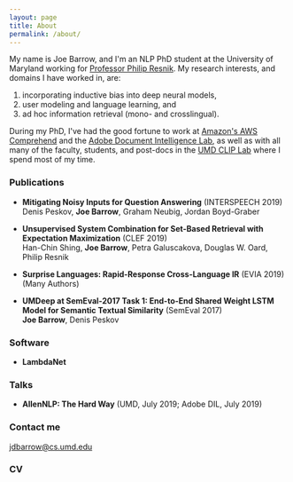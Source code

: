 ```yaml
---
layout: page
title: About
permalink: /about/
---
```


My name is Joe Barrow, and I'm an NLP PhD student at the University of Maryland working for [Professor Philip Resnik](http://users.umiacs.umd.edu/~resnik/).
My research interests, and domains I have worked in, are:

1. incorporating inductive bias into deep neural models, 
2. user modeling and language learning, and 
3. ad hoc information retrieval (mono- and crosslingual).

During my PhD, I've had the good fortune to work at [Amazon's AWS Comprehend](https://aws.amazon.com/comprehend/) and the [Adobe Document Intelligence Lab](https://adobe.com), as well as with all many of the faculty, students, and post-docs in the [UMD CLIP Lab](https://wiki.umiacs.umd.edu/clip/index.php/Main_Page) where I spend most of my time.

### Publications

- **Mitigating Noisy Inputs for Question Answering** (INTERSPEECH 2019)<br />
  Denis Peskov, **Joe Barrow**, Graham Neubig, Jordan Boyd-Graber
  
- **Unsupervised System Combination for Set-Based Retrieval with Expectation Maximization** (CLEF 2019)<br />
  Han-Chin Shing, **Joe Barrow**, Petra Galuscakova, Douglas W. Oard, Philip Resnik
  
- **Surprise Languages: Rapid-Response Cross-Language IR** (EVIA 2019)<br />
  (Many Authors)
  
- **UMDeep at SemEval-2017 Task 1: End-to-End Shared Weight LSTM Model for Semantic Textual Similarity** (SemEval 2017)<br />
  **Joe Barrow**, Denis Peskov

### Software

- **LambdaNet**

### Talks

- **AllenNLP: The Hard Way** (UMD, July 2019; Adobe DIL, July 2019)

### Contact me

[jdbarrow@cs.umd.edu](mailto:jdbarrow@cs.umd.edu)

### CV
